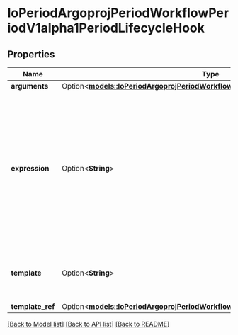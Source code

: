 # IoPeriodArgoprojPeriodWorkflowPeriodV1alpha1PeriodLifecycleHook

## Properties

Name | Type | Description | Notes
------------ | ------------- | ------------- | -------------
**arguments** | Option<[**models::IoPeriodArgoprojPeriodWorkflowPeriodV1alpha1PeriodArguments**](io.argoproj.workflow.v1alpha1.Arguments.md)> |  | [optional]
**expression** | Option<**String**> | Expression is a condition expression for when a node will be retried. If it evaluates to false, the node will not be retried and the retry strategy will be ignored | [optional]
**template** | Option<**String**> | Template is the name of the template to execute by the hook | [optional]
**template_ref** | Option<[**models::IoPeriodArgoprojPeriodWorkflowPeriodV1alpha1PeriodTemplateRef**](io.argoproj.workflow.v1alpha1.TemplateRef.md)> |  | [optional]

[[Back to Model list]](../README.md#documentation-for-models) [[Back to API list]](../README.md#documentation-for-api-endpoints) [[Back to README]](../README.md)


